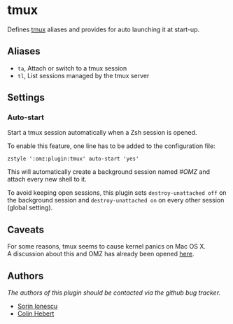 tmux
====

Defines [tmux][1] aliases and provides for auto launching it at start-up.

Aliases
-------

 - `ta`, Attach or switch to a tmux session 
 - `tl`, List sessions managed by the tmux server

Settings
--------

### Auto-start

Start a tmux session automatically when a Zsh session is opened.

To enable this feature, one line has to be added to the configuration file:

    zstyle ':omz:plugin:tmux' auto-start 'yes'

This will automatically create a background session named _#OMZ_ and attach
every new shell to it.

To avoid keeping open sessions, this plugin sets ``destroy-unattached off`` on
the background session and ``destroy-unattached on`` on every other session
(global setting).

Caveats
-------

For some reasons, tmux seems to cause kernel panics on Mac OS X.  
A discussion about this and OMZ has already been opened [here][2].

Authors
-------

*The authors of this plugin should be contacted via the github bug tracker.*

 - [Sorin Ionescu](/sorin-ionescu)
 - [Colin Hebert](/ColinHebert)

[1]: http://tmux.sourceforge.net/
[2]: http://git.io/jkPqHg
